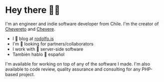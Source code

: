 # Hey there 👋🏾

I'm an engineer and indie software developer from Chile. I'm the creator of [Chevereto](https://chevereto.com/) and [Chevere](https://chevere.org/).

- I 📝 blog at [rodolfo.is](https://rodolfo.is/)
- I'm 👀 looking for partners/collaborators
- I work with 🥑 server-side software
- También hablo 🤗 español

I'm available for working on top of any of the software I made. I'm also available to code review, quality assurance and consulting for any PHP-based project.
